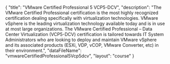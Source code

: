 {
	"title": "VMware Certified Professional 5 VCP5-DCV",
	"description": "The VMware Certified Professional certification is the most highly recognized certification dealing specifically with virtualization technologies. VMware vSphere is the leading virtualization technology available today and is in use at most large organizations. The VMware Certified Professional – Data Center Virtualization (VCP5-DCV) certification is tailored towards IT System Administrators who are looking to deploy and maintain VMware vSphere and its associated products (ESXi, VDP, vCOP, VMware Converter, etc) in their environment.",
	"dataFileName": "vmwareCertifiedProfessional5Vcp5dcv",
	"layout": "course"
}